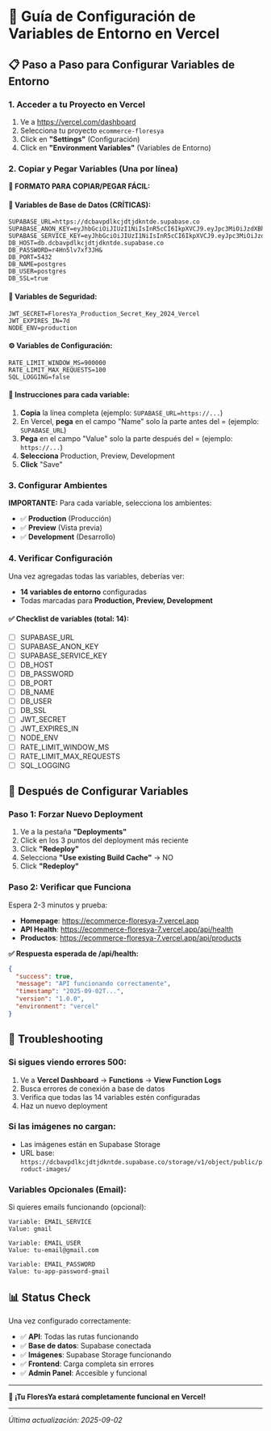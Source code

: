 # 🔐 Guía de Configuración de Variables de Entorno en Vercel

## 📋 Paso a Paso para Configurar Variables de Entorno

### 1. Acceder a tu Proyecto en Vercel
1. Ve a https://vercel.com/dashboard
2. Selecciona tu proyecto `ecommerce-floresya`
3. Click en **"Settings"** (Configuración)
4. Click en **"Environment Variables"** (Variables de Entorno)

### 2. Copiar y Pegar Variables (Una por línea)

**🚀 FORMATO PARA COPIAR/PEGAR FÁCIL:**

#### 🔑 Variables de Base de Datos (CRÍTICAS):
```
SUPABASE_URL=https://dcbavpdlkcjdtjdkntde.supabase.co
SUPABASE_ANON_KEY=eyJhbGciOiJIUzI1NiIsInR5cCI6IkpXVCJ9.eyJpc3MiOiJzdXBhYmFzZSIsInJlZiI6ImRjYmF2cGRsa2NqZHRqZGtudGRlIiwicm9sZSI6ImFub24iLCJpYXQiOjE3NTY3Njc4OTksImV4cCI6MjA3MjM0Mzg5OX0._iOdoiQwLCW0tDxWZvTtYZbhqoBivbWLQACPiFjr_yU
SUPABASE_SERVICE_KEY=eyJhbGciOiJIUzI1NiIsInR5cCI6IkpXVCJ9.eyJpc3MiOiJzdXBhYmFzZSIsInJlZiI6ImRjYmF2cGRsa2NqZHRqZGtudGRlIiwicm9sZSI6InNlcnZpY2Vfcm9sZSIsImlhdCI6MTc1Njc2Nzg5OSwiZXhwIjoyMDcyMzQzODk5fQ.MwbJfs2vXZJMDXT5bcdYjt0_pZ1OD7V7b_v0q_3tK2Q
DB_HOST=db.dcbavpdlkcjdtjdkntde.supabase.co
DB_PASSWORD=r4Hn5lv7xf3JH&
DB_PORT=5432
DB_NAME=postgres
DB_USER=postgres
DB_SSL=true
```

#### 🔐 Variables de Seguridad:
```
JWT_SECRET=FloresYa_Production_Secret_Key_2024_Vercel
JWT_EXPIRES_IN=7d
NODE_ENV=production
```

#### ⚙️ Variables de Configuración:
```
RATE_LIMIT_WINDOW_MS=900000
RATE_LIMIT_MAX_REQUESTS=100
SQL_LOGGING=false
```

#### 📝 Instrucciones para cada variable:
1. **Copia** la línea completa (ejemplo: `SUPABASE_URL=https://...`)
2. En Vercel, **pega** en el campo "Name" solo la parte antes del = (ejemplo: `SUPABASE_URL`)
3. **Pega** en el campo "Value" solo la parte después del = (ejemplo: `https://...`)
4. **Selecciona** Production, Preview, Development
5. **Click** "Save"

### 3. Configurar Ambientes

**IMPORTANTE:** Para cada variable, selecciona los ambientes:
- ✅ **Production** (Producción)
- ✅ **Preview** (Vista previa)
- ✅ **Development** (Desarrollo)

### 4. Verificar Configuración

Una vez agregadas todas las variables, deberías ver:
- **14 variables de entorno** configuradas
- Todas marcadas para **Production, Preview, Development**

#### ✅ Checklist de variables (total: 14):
- [ ] SUPABASE_URL
- [ ] SUPABASE_ANON_KEY  
- [ ] SUPABASE_SERVICE_KEY
- [ ] DB_HOST
- [ ] DB_PASSWORD
- [ ] DB_PORT
- [ ] DB_NAME
- [ ] DB_USER
- [ ] DB_SSL
- [ ] JWT_SECRET
- [ ] JWT_EXPIRES_IN
- [ ] NODE_ENV
- [ ] RATE_LIMIT_WINDOW_MS
- [ ] RATE_LIMIT_MAX_REQUESTS
- [ ] SQL_LOGGING

## 🚀 Después de Configurar Variables

### Paso 1: Forzar Nuevo Deployment
1. Ve a la pestaña **"Deployments"**
2. Click en los 3 puntos del deployment más reciente
3. Click **"Redeploy"** 
4. Selecciona **"Use existing Build Cache"** → NO
5. Click **"Redeploy"**

### Paso 2: Verificar que Funciona
Espera 2-3 minutos y prueba:
- **Homepage**: https://ecommerce-floresya-7.vercel.app
- **API Health**: https://ecommerce-floresya-7.vercel.app/api/health
- **Productos**: https://ecommerce-floresya-7.vercel.app/api/products

**✅ Respuesta esperada de /api/health:**
```json
{
  "success": true,
  "message": "API funcionando correctamente",
  "timestamp": "2025-09-02T...",
  "version": "1.0.0",
  "environment": "vercel"
}
```

## 🔧 Troubleshooting

### Si sigues viendo errores 500:
1. Ve a **Vercel Dashboard** → **Functions** → **View Function Logs**
2. Busca errores de conexión a base de datos
3. Verifica que todas las 14 variables estén configuradas
4. Haz un nuevo deployment

### Si las imágenes no cargan:
- Las imágenes están en Supabase Storage
- URL base: `https://dcbavpdlkcjdtjdkntde.supabase.co/storage/v1/object/public/product-images/`

### Variables Opcionales (Email):
Si quieres emails funcionando (opcional):
```
Variable: EMAIL_SERVICE
Value: gmail

Variable: EMAIL_USER
Value: tu-email@gmail.com

Variable: EMAIL_PASSWORD
Value: tu-app-password-gmail
```

## 📊 Status Check

Una vez configurado correctamente:
- ✅ **API**: Todas las rutas funcionando
- ✅ **Base de datos**: Supabase conectada
- ✅ **Imágenes**: Supabase Storage funcionando
- ✅ **Frontend**: Carga completa sin errores
- ✅ **Admin Panel**: Accesible y funcional

---

**🌸 ¡Tu FloresYa estará completamente funcional en Vercel!**

---
*Última actualización: 2025-09-02*